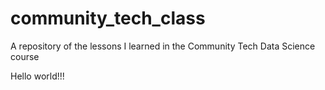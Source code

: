 # community_tech_class
A repository of the lessons I learned in the Community Tech Data Science course

Hello world!!!

